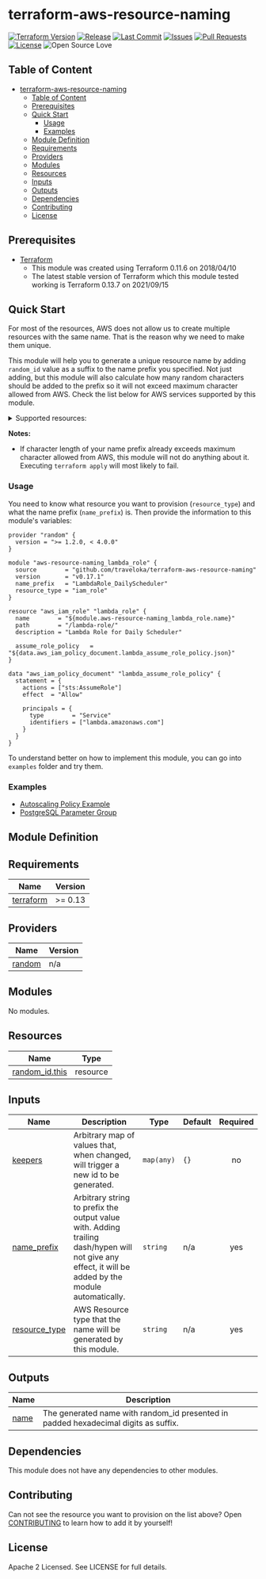 # terraform-aws-resource-naming

[![Terraform Version](https://img.shields.io/badge/Terraform%20Version->=0.13.0,<0.14.0-blue.svg)](https://releases.hashicorp.com/terraform/)
[![Release](https://img.shields.io/github/release/traveloka/terraform-aws-resource-naming.svg)](https://github.com/traveloka/terraform-aws-resource-naming/releases)
[![Last Commit](https://img.shields.io/github/last-commit/traveloka/terraform-aws-resource-naming.svg)](https://github.com/traveloka/terraform-aws-resource-naming/commits/master)
[![Issues](https://img.shields.io/github/issues/traveloka/terraform-aws-resource-naming.svg)](https://github.com/traveloka/terraform-aws-resource-naming/issues)
[![Pull Requests](https://img.shields.io/github/issues-pr/traveloka/terraform-aws-resource-naming.svg)](https://github.com/traveloka/terraform-aws-resource-naming/pulls)
[![License](https://img.shields.io/github/license/traveloka/terraform-aws-resource-naming.svg)](https://github.com/traveloka/terraform-aws-resource-naming/blob/master/LICENSE)
![Open Source Love](https://badges.frapsoft.com/os/v1/open-source.png?v=103)

## Table of Content

* [terraform-aws-resource-naming](#terraform-aws-resource-naming)
   * [Table of Content](#table-of-content)
   * [Prerequisites](#prerequisites)
   * [Quick Start](#quick-start)
      * [Usage](#usage)
      * [Examples](#examples)
   * [Module Definition](#module-definition)
   * [Requirements](#requirements)
   * [Providers](#providers)
   * [Modules](#modules)
   * [Resources](#resources)
   * [Inputs](#inputs)
   * [Outputs](#outputs)
   * [Dependencies](#dependencies)
   * [Contributing](#contributing)
   * [License](#license)

## Prerequisites

- [Terraform](https://releases.hashicorp.com/terraform/)
    - This module was created using Terraform 0.11.6 on 2018/04/10
    - The latest stable version of Terraform which this module tested working is Terraform 0.13.7 on 2021/09/15

## Quick Start

For most of the resources, AWS does not allow us to create multiple resources with the same name. That is the reason why we need to make them unique.

This module will help you to generate a unique resource name by adding `random_id` value as a suffix to the name prefix you specified. Not just adding, but this module will also calculate how many random characters should be added to the prefix so it will not exceed maximum character allowed from AWS. Check the list below for AWS services supported by this module.

<details><summary>Supported resources:</summary>
<p>

- autoscaling_group
- autoscaling_policy
- autoscaling_schedule
- cloudwatch_event_rule
- cloudwatch_log_group
- cloudwatch_metric_alarm
- cloudwatch_metric_stream
- codebuild_project
- codecommit_repository
- codepipeline
- db_instance
- db_parameter_group
- dms_endpoint
- dms_replication_instance
- dms_replication_task
- dynamodb_table
- ecr_repository
- ecs_cluster
- ecs_service
- ecs_task_definition
- elasticache_cluster
- elasticache_parameter_group
- elasticsearch_domain
- iam_instance_profile
- iam_role
- instance
- key_pair
- kinesis_firehose_delivery_stream
- lambda_function
- launch_configuration
- lb
- lb_target_group
- s3_bucket
- secretsmanager_secret
- security_group
- sns_topic
- sqs_queue
- step_function
- waf_byte_match_set
- waf_geo_match_set
- waf_ipset
- waf_rate_based_rule
- waf_regex_match_set
- waf_regex_pattern_set
- waf_rule
- waf_rule_group
- waf_size_constraint_set
- waf_sql_injection_match_set
- waf_web_acl
- waf_xss_match_set
- wafregional_byte_match_set
- wafregional_geo_match_set
- wafregional_ipset
- wafregional_rate_based_rule
- wafregional_regex_match_set
- wafregional_regex_pattern_set
- wafregional_rule
- wafregional_rule_group
- wafregional_size_constraint_set
- wafregional_sql_injection_match_set
- wafregional_web_acl
- wafregional_xss_match_set

</p>
</details>

**Notes:**
- If character length of your name prefix already exceeds maximum character allowed from AWS, this module will not do anything about it. Executing `terraform apply` will most likely to fail.


### Usage

You need to know what resource you want to provision (`resource_type`) and what the name prefix (`name_prefix`) is. Then provide the information to this module's variables:

```hcl
provider "random" {
  version = ">= 1.2.0, < 4.0.0"
}

module "aws-resource-naming_lambda_role" {
  source        = "github.com/traveloka/terraform-aws-resource-naming"
  version       = "v0.17.1"
  name_prefix   = "LambdaRole_DailyScheduler"
  resource_type = "iam_role"
}

resource "aws_iam_role" "lambda_role" {
  name        = "${module.aws-resource-naming_lambda_role.name}"
  path        = "/lambda-role/"
  description = "Lambda Role for Daily Scheduler"

  assume_role_policy   = "${data.aws_iam_policy_document.lambda_assume_role_policy.json}"
}

data "aws_iam_policy_document" "lambda_assume_role_policy" {
  statement = {
    actions = ["sts:AssumeRole"]
    effect  = "Allow"

    principals = {
      type        = "Service"
      identifiers = ["lambda.amazonaws.com"]
    }
  }
}
```

To understand better on how to implement this module, you can go into `examples` folder and try them.

### Examples

- [Autoscaling Policy Example](https://github.com/traveloka/terraform-aws-resource-naming/tree/master/examples/autoscaling-policy-example)
- [PostgreSQL Parameter Group](https://github.com/traveloka/terraform-aws-resource-naming/tree/master/examples/postgres-parameter-group)

## Module Definition

<!-- BEGINNING OF PRE-COMMIT-TERRAFORM DOCS HOOK -->
## Requirements

| Name | Version |
|------|---------|
| <a name="requirement_terraform"></a> [terraform](#requirement\_terraform) | >= 0.13 |

## Providers

| Name | Version |
|------|---------|
| <a name="provider_random"></a> [random](#provider\_random) | n/a |

## Modules

No modules.

## Resources

| Name | Type |
|------|------|
| [random_id.this](https://registry.terraform.io/providers/hashicorp/random/latest/docs/resources/id) | resource |

## Inputs

| Name | Description | Type | Default | Required |
|------|-------------|------|---------|:--------:|
| <a name="input_keepers"></a> [keepers](#input\_keepers) | Arbitrary map of values that, when changed, will trigger a new id to be generated. | `map(any)` | `{}` | no |
| <a name="input_name_prefix"></a> [name\_prefix](#input\_name\_prefix) | Arbitrary string to prefix the output value with. Adding trailing dash/hypen will not give any effect, it will be added by the module automatically. | `string` | n/a | yes |
| <a name="input_resource_type"></a> [resource\_type](#input\_resource\_type) | AWS Resource type that the name will be generated by this module. | `string` | n/a | yes |

## Outputs

| Name | Description |
|------|-------------|
| <a name="output_name"></a> [name](#output\_name) | The generated name with random\_id presented in padded hexadecimal digits as suffix. |
<!-- END OF PRE-COMMIT-TERRAFORM DOCS HOOK -->


## Dependencies

This module does not have any dependencies to other modules.

## Contributing

Can not see the resource you want to provision on the list above? Open [CONTRIBUTING](CONTRIBUTING.md) to learn how to add it by yourself!

## License

Apache 2 Licensed. See LICENSE for full details.
